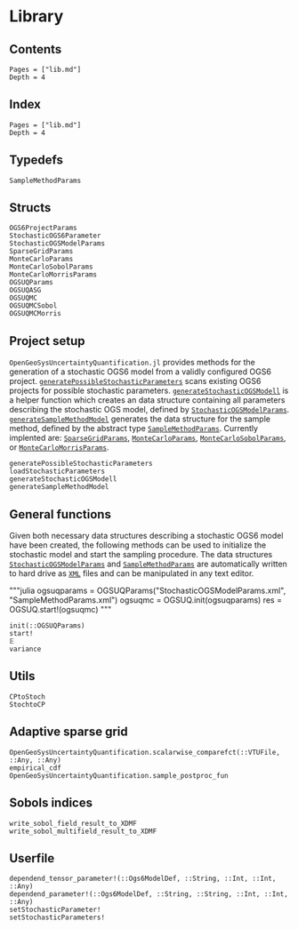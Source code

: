 # Library

## Contents 

```@contents
Pages = ["lib.md"]
Depth = 4
```

## Index

```@index
Pages = ["lib.md"]
Depth = 4
```

## Typedefs
```@docs
SampleMethodParams
```

## Structs

```@docs
OGS6ProjectParams
StochasticOGS6Parameter
StochasticOGSModelParams
SparseGridParams
MonteCarloParams
MonteCarloSobolParams
MonteCarloMorrisParams
OGSUQParams
OGSUQASG
OGSUQMC
OGSUQMCSobol
OGSUQMCMorris
```

## Project setup

`OpenGeoSysUncertaintyQuantification.jl` provides methods for the generation of a stochastic OGS6 model from a validly configured OGS6 project. [`generatePossibleStochasticParameters`](@ref) scans existing OGS6 projects for possible stochastic parameters. [`generateStochasticOGSModell`](@ref) is a helper function which creates an data structure containing all parameters describing the stochastic OGS model, defined by [`StochasticOGSModelParams`](@ref). [`generateSampleMethodModel`](@ref) generates the data structure for the sample method, defined by the abstract type [`SampleMethodParams`](@ref). Currently implented are: [`SparseGridParams`](@ref), [`MonteCarloParams`](@ref), [`MonteCarloSobolParams`](@ref), or [`MonteCarloMorrisParams`](@ref).

```@docs
generatePossibleStochasticParameters
loadStochasticParameters
generateStochasticOGSModell
generateSampleMethodModel
```

## General functions

Given both necessary data structures describing a stochastic OGS6 model have been created, the following methods can be used to initialize the stochastic model and start the sampling procedure. The data structures [`StochasticOGSModelParams`](@ref) and [`SampleMethodParams`](@ref) are automatically written to hard drive as [`XML`](https://github.com/baxmittens/XMLParser.jl/blob/9f28a42e14c238b913d994525d291e89f00a1aad/src/XMLParser/julia2xml.jl#L35) files and can be manipulated in any text editor.

"""julia
ogsuqparams = OGSUQParams("StochasticOGSModelParams.xml", "SampleMethodParams.xml")
ogsuqmc = OGSUQ.init(ogsuqparams)
res = OGSUQ.start!(ogsuqmc)
"""

```@docs
init(::OGSUQParams)
start!
𝔼
variance
```

## Utils
```@docs
CPtoStoch
StochtoCP
```


## Adaptive sparse grid 
```@docs
OpenGeoSysUncertaintyQuantification.scalarwise_comparefct(::VTUFile, ::Any, ::Any)
empirical_cdf
OpenGeoSysUncertaintyQuantification.sample_postproc_fun
```

## Sobols indices 
```@docs
write_sobol_field_result_to_XDMF
write_sobol_multifield_result_to_XDMF
```

## Userfile
```@docs
dependend_tensor_parameter!(::Ogs6ModelDef, ::String, ::Int, ::Int, ::Any)
dependend_parameter!(::Ogs6ModelDef, ::String, ::String, ::Int, ::Int, ::Any)
setStochasticParameter!
setStochasticParameters!
```


